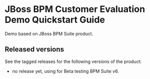 JBoss BPM Customer Evaluation Demo Quickstart Guide
===================================================

Demo based on JBoss BPM Suite product.


Released versions
-----------------

See the tagged releases for the following versions of the product:

- no release yet, using for Beta testing BPM Suite v6.
